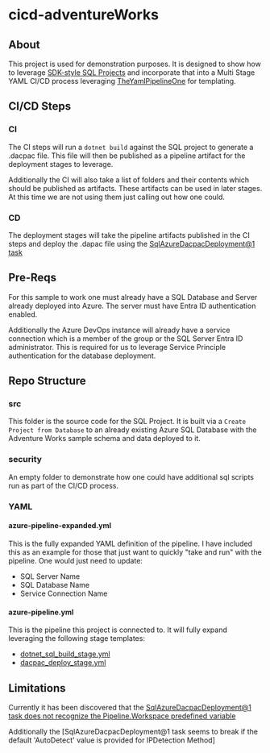 # cicd-adventureWorks

## About
This project is used for demonstration purposes. It is designed to show how to leverage [SDK-style SQL Projects](https://learn.microsoft.com/en-us/azure-data-studio/extensions/sql-database-project-extension-sdk-style-projects) and incorporate that into a Multi Stage YAML CI/CD process leveraging [TheYamlPipelineOne](https://github.com/JFolberth/TheYAMLPipelineOne) for templating.

## CI/CD Steps
### CI
The CI steps will run a `dotnet build` against the SQL project to generate a .dacpac file. This file will then be published as a pipeline artifact for the deployment stages to leverage.

Additionally the CI will also take a list of folders and their contents which should be published as artifacts. These artifacts can be used in later stages. At this time we are not using them just calling out how one could.

### CD
The deployment stages will take the pipeline artifacts published in the CI steps and deploy the .dapac file using the [SqlAzureDacpacDeployment@1 task](https://learn.microsoft.com/en-us/azure/devops/pipelines/tasks/reference/sql-azure-dacpac-deployment-v1?view=azure-pipelines)

## Pre-Reqs
For this sample to work one must already have a SQL Database and Server already deployed into Azure. The server must have Entra ID authentication enabled.

Additionally the Azure DevOps instance will already have a service connection which is a member of the group or the SQL Server Entra ID administrator. This is required for us to leverage Service Principle authentication for the database deployment.

## Repo Structure
### src
This folder is the source code for the SQL Project. It is built via a `Create Project from Database` to an already existing Azure SQL Database with the Adventure Works sample schema and data deployed to it.

### security
An empty folder to demonstrate how one could have additional sql scripts run as part of the CI/CD process.

### YAML
#### azure-pipeline-expanded.yml
This is the fully expanded YAML definition of the pipeline. I have included this as an example for those that just want to quickly "take and run" with the pipeline. One would just need to update:
- SQL Server Name
- SQL Database Name
- Service Connection Name

#### azure-pipeline.yml
This is the pipeline this project is connected to. It will fully expand leveraging the following stage templates:
- [dotnet_sql_build_stage.yml](https://github.com/JFolberth/TheYAMLPipelineOne/blob/main/stages/dotnet_sql_build_stage.yml)
- [dacpac_deploy_stage.yml](https://github.com/JFolberth/TheYAMLPipelineOne/blob/main/stages/dacpac_deploy_stage.yml)

## Limitations
Currently it has been discovered that the [SqlAzureDacpacDeployment@1 task does not recognize the Pipeline.Workspace predefined variable](https://github.com/MicrosoftDocs/azure-devops-yaml-schema/issues/285#issuecomment-1880596283)

Additionally the [SqlAzureDacpacDeployment@1 task seems to break if the default 'AutoDetect' value is provided for IPDetection Method]